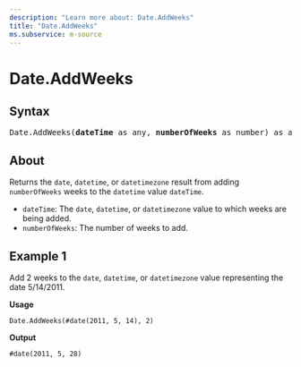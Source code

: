 ```yaml
---
description: "Learn more about: Date.AddWeeks"
title: "Date.AddWeeks"
ms.subservice: m-source
---
```

# Date.AddWeeks

## Syntax

<pre>
Date.AddWeeks(<b>dateTime</b> as any, <b>numberOfWeeks</b> as number) as any
</pre>

## About

Returns the `date`, `datetime`, or `datetimezone` result from adding `numberOfWeeks` weeks to the `datetime` value `dateTime`.

* `dateTime`: The `date`, `datetime`, or `datetimezone` value to which weeks are being added.
* `numberOfWeeks`: The number of weeks to add.

## Example 1

Add 2 weeks to the `date`, `datetime`, or `datetimezone` value representing the date 5/14/2011.

**Usage**

```powerquery-m
Date.AddWeeks(#date(2011, 5, 14), 2)
```

**Output**

`#date(2011, 5, 28)`
